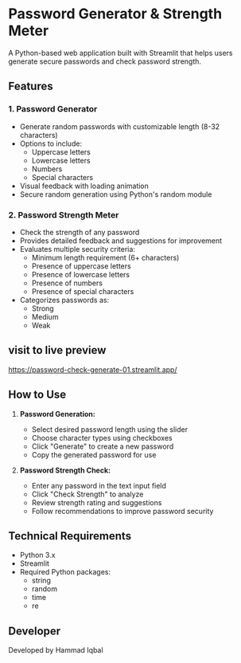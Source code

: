 # Password Generator & Strength Meter

A Python-based web application built with Streamlit that helps users generate secure passwords and check password strength.

## Features

### 1. Password Generator
- Generate random passwords with customizable length (8-32 characters)
- Options to include:
  - Uppercase letters
  - Lowercase letters
  - Numbers
  - Special characters
- Visual feedback with loading animation
- Secure random generation using Python's random module

### 2. Password Strength Meter
- Check the strength of any password
- Provides detailed feedback and suggestions for improvement
- Evaluates multiple security criteria:
  - Minimum length requirement (6+ characters)
  - Presence of uppercase letters
  - Presence of lowercase letters
  - Presence of numbers
  - Presence of special characters
- Categorizes passwords as:
  - Strong
  - Medium
  - Weak

## visit to live preview
  https://password-check-generate-01.streamlit.app/

## How to Use

1. **Password Generation:**
   - Select desired password length using the slider
   - Choose character types using checkboxes
   - Click "Generate" to create a new password
   - Copy the generated password for use

2. **Password Strength Check:**
   - Enter any password in the text input field
   - Click "Check Strength" to analyze
   - Review strength rating and suggestions
   - Follow recommendations to improve password security

## Technical Requirements
- Python 3.x
- Streamlit
- Required Python packages:
  - string
  - random
  - time
  - re

## Developer
Developed by Hammad Iqbal

